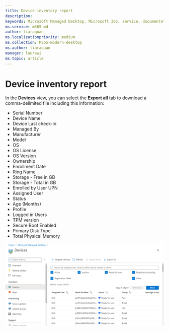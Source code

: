 ```yaml
---
title: Device inventory report
description:
keywords: Microsoft Managed Desktop, Microsoft 365, service, documentation
ms.service: m365-md
author: tiaraquan
ms.localizationpriority: medium
ms.collection: M365-modern-desktop
ms.author: tiaraquan
manager: laurawi
ms.topic: article
---
```


# Device inventory report

In the **Devices** view, you can select the **Export all** tab to download a comma-delimited file including this information:

- Serial Number
- Device Name
- Device Last check-in
- Managed By
- Manufacturer
- Model
- OS
- OS License
- OS Version
- Ownership
- Enrollment Date
- Ring Name
- Storage - Free in GB
- Storage - Total in GB
- Enrolled by User UPN
- Assigned User
- Status
- Age (Months)
- Profile
- Logged in Users
- TPM version
- Secure Boot Enabled
- Primary Disk Type
- Total Physical Memory

![Devices view showing list of devices and related details. Check boxes near the top select filters for activity, registration status. Above that is a search box. Tabs at the top for registering new devices, refreshing the view, exporting errors, and exporting the data.](../../media/mmd-devices-view.png)
